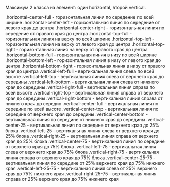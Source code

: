 Максимум 2 класса на элемент: один horizontal, второй vertical.

.horizontal-center-full - горизонтальная линия по середение по всей ширине
.horizontal-center-left - горизонтальная линия по середение от левого края до центра
.horizontal-center-right - горизонтальная линия по середение от правого края до центра
.horizontal-top-full - горизонтальная линия на верху по всей ширине
.horizontal-top-left - горизонтальная линия на верху от левого края до центра
.horizontal-top-right - горизонтальная линия на верху от правого края до центра
.horizontal-bottom-full - горизонтальная линия в низу по всей ширине
.horizontal-bottom-left - горизонтальная линия в низу от левого края до центра
.horizontal-bottom-right - горизонтальная линия в низу от правого края до центра
.vertical-left-full - вертикальная линия слева по всей высоте
.vertical-left-top - вертикальная линия слева от верхнего края до середины
.vertical-left-bottom - вертикальная линия слева от нижнего края до середины
.vertical-right-full - вертикальная линия справа по всей высоте
.vertical-right-top - вертикальная линия справа от верхнего края до середины
.vertical-right-bottom - вертикальная линия справа от нижнего края до середин
.vertical-center-full - вертикальная линия по середине по всей высоте
.vertical-center-top - вертикальная линия по середине от верхнего края до середины
.vertical-center-bottom - вертикальная линия по середине от нижнего края до середины
.vertical-center-25 - вертикальная линия по середине от верхнего края до 25% блока
.vertical-left-25 - вертикальная линия слева от верхнего края до 25% блока
.vertical-right-25 - вертикальная линия справа от верхнего края до 25% блока
.vertical-center-75 - вертикальная линия по середине от верхнего края до 75% блока
.vertical-left-75 - вертикальная линия слева от верхнего края до 75% блока
.vertical-right-75 - вертикальная линия справа от верхнего края до 75% блока
.vertical-center-25-75 - вертикальная линия по середине от 25% верхнего края до 75% нижнего края
.vertical-left-25-75 - вертикальная линия слева от 25% верхнего края до 75% нижнего края
.vertical-right-25-75 - вертикальная линия справа от 25% верхнего края до 75% нижнего края